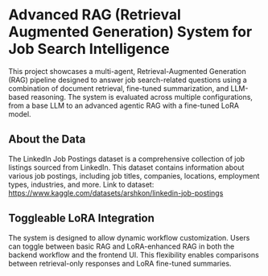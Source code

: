 # Advanced RAG (Retrieval Augmented Generation) System for Job Search Intelligence
This project showcases a multi-agent, Retrieval-Augmented Generation (RAG) pipeline designed to answer job search-related questions using a combination of document retrieval, fine-tuned summarization, and LLM-based reasoning. The system is evaluated across multiple configurations, from a base LLM to an advanced agentic RAG with a fine-tuned LoRA model.

## About the Data
The LinkedIn Job Postings dataset is a comprehensive collection of job listings sourced from LinkedIn. This dataset contains information about various job postings, including job titles, companies, locations, employment types, industries, and more. Link to dataset: https://www.kaggle.com/datasets/arshkon/linkedin-job-postings

## Toggleable LoRA Integration
The system is designed to allow dynamic workflow customization. Users can toggle between basic RAG and LoRA-enhanced RAG in both the backend workflow and the frontend UI. This flexibility enables comparisons between retrieval-only responses and LoRA fine-tuned summaries.

